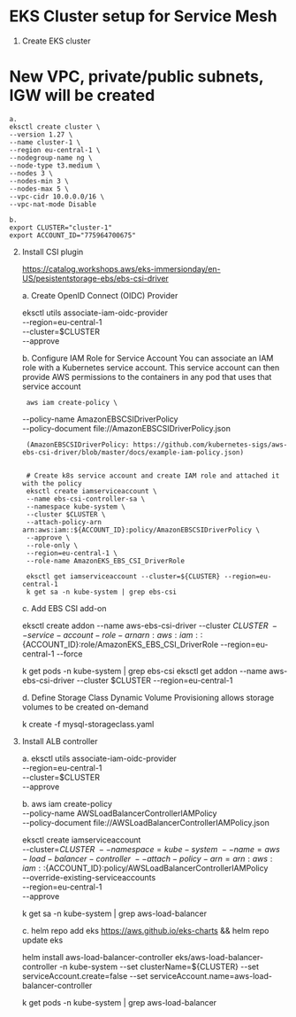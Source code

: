 # EKS Cluster setup for Service Mesh

1. Create EKS cluster

# New VPC, private/public subnets, IGW will be created  
    a. 
    eksctl create cluster \
    --version 1.27 \
    --name cluster-1 \
    --region eu-central-1 \
    --nodegroup-name ng \
    --node-type t3.medium \
    --nodes 3 \
    --nodes-min 3 \
    --nodes-max 5 \
    --vpc-cidr 10.0.0.0/16 \
    --vpc-nat-mode Disable

    b.
    export CLUSTER="cluster-1"
    export ACCOUNT_ID="775964700675"

2. Install CSI plugin

    https://catalog.workshops.aws/eks-immersionday/en-US/pesistentstorage-ebs/ebs-csi-driver

    a. Create OpenID Connect (OIDC) Provider

    eksctl utils associate-iam-oidc-provider \
    --region=eu-central-1 \
    --cluster=$CLUSTER \
    --approve


    b. Configure IAM Role for Service Account
        You can associate an IAM role with a Kubernetes service account. This service account can then provide AWS permissions to the containers in any pod that uses that service account

        aws iam create-policy \
    --policy-name AmazonEBSCSIDriverPolicy \
    --policy-document file://AmazonEBSCSIDriverPolicy.json

        (AmazonEBSCSIDriverPolicy: https://github.com/kubernetes-sigs/aws-ebs-csi-driver/blob/master/docs/example-iam-policy.json)


        # Create k8s service account and create IAM role and attached it with the policy
        eksctl create iamserviceaccount \
        --name ebs-csi-controller-sa \
        --namespace kube-system \
        --cluster $CLUSTER \
        --attach-policy-arn arn:aws:iam::${ACCOUNT_ID}:policy/AmazonEBSCSIDriverPolicy \
        --approve \
        --role-only \
        --region=eu-central-1 \
        --role-name AmazonEKS_EBS_CSI_DriverRole

        eksctl get iamserviceaccount --cluster=${CLUSTER} --region=eu-central-1
        k get sa -n kube-system | grep ebs-csi


    c. Add EBS CSI add-on

    eksctl create addon --name aws-ebs-csi-driver --cluster $CLUSTER \
        --service-account-role-arn arn:aws:iam::${ACCOUNT_ID}:role/AmazonEKS_EBS_CSI_DriverRole --region=eu-central-1 --force

    k get pods -n kube-system | grep ebs-csi
    eksctl get addon --name aws-ebs-csi-driver --cluster $CLUSTER --region=eu-central-1 


    d. Define Storage Class
    Dynamic Volume Provisioning  allows storage volumes to be created on-demand

    k create -f mysql-storageclass.yaml


3. Install ALB controller

    a.
    eksctl utils associate-iam-oidc-provider \
    --region=eu-central-1 \
    --cluster=$CLUSTER \
    --approve

    b.
    aws iam create-policy \
        --policy-name AWSLoadBalancerControllerIAMPolicy \
        --policy-document file://AWSLoadBalancerControllerIAMPolicy.json

    eksctl create iamserviceaccount \
    --cluster=${CLUSTER} \
    --namespace=kube-system \
    --name=aws-load-balancer-controller \
    --attach-policy-arn=arn:aws:iam::${ACCOUNT_ID}:policy/AWSLoadBalancerControllerIAMPolicy \
    --override-existing-serviceaccounts \
    --region=eu-central-1 \
    --approve

    k get sa -n kube-system | grep aws-load-balancer

    c. 
    helm repo add eks https://aws.github.io/eks-charts && helm repo update eks

    helm install aws-load-balancer-controller eks/aws-load-balancer-controller -n kube-system --set clusterName=${CLUSTER} --set serviceAccount.create=false --set serviceAccount.name=aws-load-balancer-controller

    k get pods -n kube-system | grep aws-load-balancer
